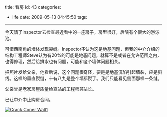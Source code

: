 title: 看房
id: 43
categories:
  - life
date: 2009-05-13 04:45:50
tags:
---


今天请了inspector去检查最近看中的一座房子，房型很好，后院有个很大的游泳池。

可惜西南角的墙体发现裂缝。Inspector不认为这是地基问题，但我的中介介绍的结构工程师Steve认为有20%的可能是地基问题，就算不是或者在允许范围之内，也得修理，然后给排水也有问题，可能和这个墙体问题相关。

把照片发给父亲，他看后说，这个问题很奇怪，要是是地基沉陷引起墙裂，应是斜线。这样的垂直裂缝，十有八九是整个墙都裂了。我们只能看见侧面那样一条缝。

父亲曾是老家房屋质量检查站的工程师兼站长。

已让中介中止购房合同。

[![Crack Coner Wall1](http://papasocean.files.wordpress.com/2009/05/crackconerwall15b55d.jpg?w=225 "Crack Coner Wall1")](http://papasocean.files.wordpress.com/2009/05/crackconerwall15b55d.jpg)
  